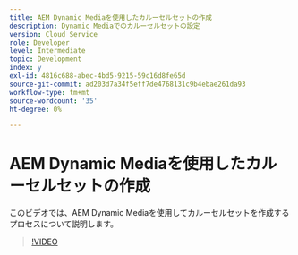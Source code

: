 ```yaml
---
title: AEM Dynamic Mediaを使用したカルーセルセットの作成
description: Dynamic Mediaでのカルーセルセットの設定
version: Cloud Service
role: Developer
level: Intermediate
topic: Development
index: y
exl-id: 4816c688-abec-4bd5-9215-59c16d8fe65d
source-git-commit: ad203d7a34f5eff7de4768131c9b4ebae261da93
workflow-type: tm+mt
source-wordcount: '35'
ht-degree: 0%

---
```


# AEM Dynamic Mediaを使用したカルーセルセットの作成

このビデオでは、AEM Dynamic Mediaを使用してカルーセルセットを作成するプロセスについて説明します。

>[!VIDEO](https://video.tv.adobe.com/v/335380?quality=9&learn=on)
